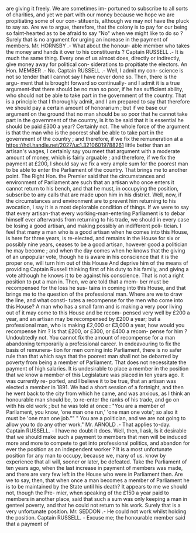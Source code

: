 are giving it freely. We are sometimes im- portuned to subscribe to all sorts of charities, and yet we part with our money because we hope we are propitiating some of our con- stituents, although we may not have the pluck to say so. Are we to argue, therefore, that the colony is to pay for our being so faint-hearted as to be afraid to say "No" when we might like to do so ? Surely that is no argument for urging an increase in the payment of members. Mr. HORNSBY .- What about the honour- able member who takes the money and hands it over to his constituents ? Captain RUSSELL .- It is much the same thing. Every one of us almost does, directly or indirectly, give money away for political con- siderations to propitiate the electors. An Hon. MEMBER .- No. Captain RUSSELL .- Well, I admit my con- science is not so tender that I cannot say I have never done so. Then, there is the argu- ment that is brought forward so continually- and I admit it is a true argument-that there should be no man so poor, if he has sufficient ability, who should not be able to take part in the government of the country. That is a principle that I thoroughly admit, and I am prepared to say that therefore we should pay a certain amount of honorarium ; but if we base our argument on the ground that no man should be so poor that he cannot take part in the government of the country, is it to be said that it is essential he should be paid £300 a year? Certainly not. The whole force of the argument is that the man who is the poorest shall be able to take part in the government of the country ; and therefore, if we fix the remuneration at a https://hdl.handle.net/2027/uc1.32106019788261 little better than an artisan's wages, I certainly say you meet that argument with a moderate amount of money, which is fairly arguable ; and therefore, if we fix the payment at £200, I should say we fix a very ample sum for the poorest man to be able to enter the Parliament of the country. That brings me to another point. The Right Hon. the Premier said that the circumstances and environment of Parliament are such that an artisan who once enters it cannot return to his bench, and that he must, in occupying the position, subscribe to any calls that are made upon him in his district. Well, now, if the circumstances and environment are to prevent him returning to his avocation, I say it is a most deplorable condition of things. If we were to say that every artisan-that every working-man-entering Parliament is to debar himself ever afterwards from returning to his trade, we should in every case be losing a good artisan, and making possibly an indifferent poli- tician. I feel that many a man who is a good artisan when he comes into this House, is here for three years, is re-elected, and remains in the House for six or possibly nine years, ceases to be a good artisan, however good a politician he may become ; and when the day comes when he knows that the giving of an unpopular vote, though he is aware in his conscience that it is the proper one, will turn him out of this House And deprive him of the means of providing Captain Russell thinking first of his duty to his family, and giving a vote although he knows it to be against his conscience. That is not a right position to put a man in. Then, we are told that a mem- ber must be recompensed for the loss he sus- tains in coming into this House, and that brings me to the question of the professional man. <!-- PageHeader="\-" --> Where are we to draw the line, and what consti- tutes a recompense for the men who come into this House? A man who has a small farm and is making a very poor living out of it may come to this House and be recom- pensed very well by £200 a year, and an artisan may be recompensed by £200 a year; but a professional man, who is making £2,000 or £3,000 a year, how would you recompense him ? Is that £200, or £300, or £400 a recom- pense for him ? Undoubtedly not. You cannot fix the amount of recompense for a man abandoning temporarily a professional career. In endeavouring to fix the basis of remunera- tion for men coming into Parliament, there is no safer rule than that which says that the poorest man shall not be debarred by poverty from being a member of Parliament. That does not necessitate the payment of high salaries. It is undesirable to place a member in the position that we know a member of this Legislature was placed in ten years ago. It was currently re- ported, and I believe it to be true, that an artisan was elected a member in 1891. We had a short session of a fortnight, and then he went back to the city from which he came, and was anxious, as I think an honourable man should be, to re-enter the ranks of his trade, and go on with his old work ; but he was told at once : "You are a member of Parliament, you know, 'one man one run,' 'one man one vote'; so also it must be 'one man one job."" " You are a politician, and we are not going to allow you to do any other work." Mr. ARNOLD .- That applies to-day. Captain RUSSELL. - I have no doubt it does. Well, then, I ask, Is it desirable that we should make such a payment to members that men will be induced more and more to compete to get into professional politics, and abandon for ever the position as an independent worker ? It is a most unfortunate position for any man to occupy, because we, many of us. know by experience that all will, sooner or later, be defeated. Take the Parliament of ten years ago, when the last increase in payment of members was made, and there are very few left in the House who were in Parliament then. Are we to say, then, that when once a man becomes a member of Parliament he is to be maintained by the State until his death? It appears to me we should not, though the Pre- mier, when speaking of the £150 a year paid to members in another place, said that such a sum was only keeping a man in genteel poverty, and that he could not return to his work. Surely that is a very unfortunate position. Mr. SEDDON .- He could not work whilst holding the position. Captain RUSSELL. - Excuse me; the honourable member said that a payment of 